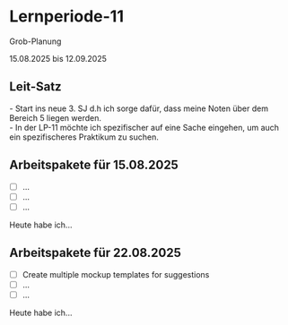 # Lernperiode-11
Grob-Planung

15.08.2025 bis 12.09.2025

## Leit-Satz

*-* Start ins neue 3. SJ d.h ich sorge dafür, dass meine Noten über dem Bereich 5 liegen werden. </br>
*-* In der LP-11 möchte ich spezifischer auf eine Sache eingehen, um auch ein spezifischeres Praktikum zu suchen.

## Arbeitspakete für 15.08.2025

- [ ] ...
- [ ] ...
- [ ] ...

Heute habe ich...

## Arbeitspakete für 22.08.2025

- [ ] Create multiple mockup templates for suggestions
- [ ] ...
- [ ] ...

Heute habe ich...

